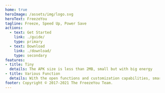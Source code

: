 ```yaml
---
home: true
heroImage: /assets/img/logo.svg
heroText: FreezeYou
tagline: Freeze, Speed Up, Power Save
actions:
  - text: Get Started
    link: ./guide/
    type: primary
  - text: Download
    link: ./download/
    type: secondary
features:
- title: Tiny
  details: The APK size is less than 2MB, small but with big energy
- title: Various Function
  details: With the open functions and customization capabilities, smart life can be more convenient
footer: Copyright © 2017-2021 The FreezeYou Team.
---
```


